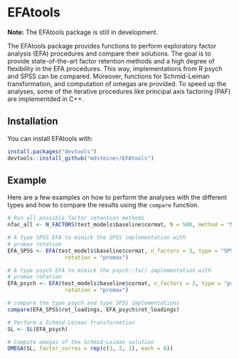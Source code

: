 # EFAtools

**Note:** The EFAtools package is still in development.

The EFAtools package provides functions to perform exploratory factor analysis (EFA) procedures and compare their solutions. The goal is to provide state-of-the-art factor retention methods and a high degree of flexibility in the EFA procedures. This way, implementations from R psych and SPSS can be compared. Moreover, functions for Schmid-Leiman transformation, and computation of omegas are provided. To speed up the analyses, some of the iterative procedures like principal axis factoring (PAF) are implementded in C++.

## Installation

You can install EFAtools with:

``` r
install.packages("devtools")
devtools::install_github("mdsteiner/EFAtools")
```

## Example

Here are a few examples on how to perform the analyses with the different types and how to compare the results using the `compare` function.

``` r
# Run all possible factor retention methods
nfac_all <- N_FACTORS(test_models$baseline$cormat, N = 500, method = "ML")

# A type SPSS EFA to mimick the SPSS implementation with
# promax rotation
EFA_SPSS <- EFA(test_models$baseline$cormat, n_factors = 3, type = "SPSS",
                  rotation = "promax")

# A type psych EFA to mimick the psych::fa() implementation with
# promax rotation
EFA_psych <- EFA(test_models$baseline$cormat, n_factors = 3, type = "psych",
                  rotation = "promax")

# compare the type psych and type SPSS implementations
compare(EFA_SPSS$rot_loadings, EFA_psych$rot_loadings)

# Perform a Schmid-Leiman transformation
SL <- SL(EFA_psych)

# Compute omegas of the Schmid-Leiman solution
OMEGA(SL, factor_corres = rep(c(3, 2, 1), each = 6))
```

